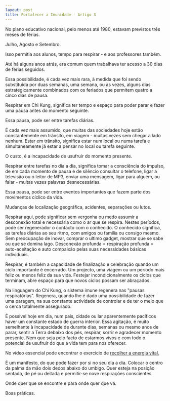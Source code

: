 ```yaml
---
layout: post
title: Fortalecer a Imunidade - Artigo 3
---
```

No plano educativo nacional, pelo menos até 1980, estavam previstos três meses de férias.

Julho, Agosto e Setembro. 

Isso permitia aos alunos, tempo para respirar - e aos professores também. 

Até há alguns anos atrás, era comum quem trabalhava ter acesso a 30 dias de férias seguidos. 

Essa possibilidade, é cada vez mais rara, à medida que foi sendo substituída por duas semanas, uma semana, ou às vezes, alguns dias estrategicamente combinados com os feriados que permitem quatro a cinco dias de pausa.

Respirar em Chi Kung, significa ter tempo e espaço para poder parar e fazer uma pausa antes do momento seguinte. 

Essa pausa, pode ser entre tarefas diárias. 

É cada vez mais assumido, que muitas das sociedades hoje estão constantemente em trânsito, em viagem - muitas vezes sem chegar a lado nenhum. Estar em trânsito, significa estar num local ou numa tarefa e simultaneamente já estar a pensar no local ou tarefa seguinte.

O custo, é a incapacidade de usufruir do momento presente. 

Respirar entre tarefas no dia a dia, significa tomar a consciência do impulso, de em cada momento de pausa e de silêncio consultar o telefone, ligar a televisão ou o leitor de MP3, enviar uma mensagem, ligar para alguém, ou falar - muitas vezes palavras desnecessárias. 

Essa pausa, pode ser entre eventos importantes que fazem parte dos movimentos cíclico da vida. 

Mudanças de localização geográfica, acidentes, separações ou lutos.

Respirar aqui, pode significar sem vergonha ou medo assumir a desconexão total e necessária como o ar que se respira. Nestes períodos, pode ser regenerador o contacto com o conhecido. O conhecido significa, as tarefas diárias ao seu ritmo, com amigos ou família ou consigo mesmo. Sem preocupação de inovar, comprar o ultimo gadget, mostrar que se sabe ou que se domina lago. Desconexão profunda = respiração profunda = auto-aceitação e auto compaixão pelas suas necessidades básicas individuais.

Respirar, é também a capacidade de finalização e celebração quando um ciclo importante é encerrado. Um projecto, uma viagem ou um período mais feliz ou menos feliz da sua vida. Festejar incondicionalmente os ciclos que terminam, abre espaço para que novos ciclos possam ser abraçados. 

Na linguagem do Chi Kung, o sistema imune regenera nas "pausas respiratórias". Regenera, quando lhe é dado uma possibilidade de fazer uma paragem, na sua constante actividade de controlar e de ter o meio que o cerca totalmente assegurado. 

É possível hoje em dia, num pais, cidade ou lar aparentemente pacíficos haver um constante estado de guerra interior. Essa agitação, é muito semelhante à incapacidade de durante dias, semanas ou mesmo anos de parar, sentir a Terra debaixo dos pés, respirar, sorrir e agradecer momento presente. Nem que seja pelo facto de estarmos vivos e com todo o potencial de usufruir do que a vida tem para nos oferecer.

No vídeo essencial pode encontrar o exercício de [recolher a energia vital.](http://www.youtube.com/watch?v=9f17sT9P4FU&t=11m54s) 

É um manifesto, do que pode fazer por si no seu dia a dia. Colocar o centro da palma da mão dois dedos abaixo do umbigo. Quer esteja na posição sentada, de pé ou deitada e permitir-se nove respirações conscientes.   

Onde quer que se encontre e para onde quer que vá. 

Boas práticas.